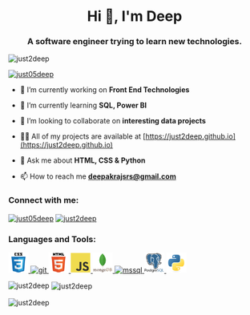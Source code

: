 <h1 align="center">Hi 👋, I'm Deep</h1>

<h3 align="center">A software engineer trying to learn new technologies.</h3>

<p align="left"> <img src="https://komarev.com/ghpvc/?username=just2deep&label=Profile%20views&color=0e75b6&style=flat" alt="just2deep" /> </p>

<p align="left"> <a href="https://twitter.com/just05deep" target="blank"><img src="https://img.shields.io/twitter/follow/just05deep?logo=twitter&style=for-the-badge" alt="just05deep" /></a> </p>

- 🔭 I’m currently working on **Front End Technologies**

- 🌱 I’m currently learning **SQL, Power BI**

- 👯 I’m looking to collaborate on **interesting data projects**

- 👨‍💻 All of my projects are available at [https://just2deep.github.io](https://just2deep.github.io)

- 💬 Ask me about **HTML, CSS & Python**

- 📫 How to reach me **deepakrajsrs@gmail.com**

<h3 align="left">Connect with me:</h3>
<p align="left">
<a href="https://twitter.com/just05deep" target="blank"><img align="center" src="https://raw.githubusercontent.com/rahuldkjain/github-profile-readme-generator/master/src/images/icons/Social/twitter.svg" alt="just05deep" height="30" width="40" /></a>
<a href="https://linkedin.com/in/just2deep" target="blank"><img align="center" src="https://raw.githubusercontent.com/rahuldkjain/github-profile-readme-generator/master/src/images/icons/Social/linked-in-alt.svg" alt="just2deep" height="30" width="40" /></a>
</p>

<h3 align="left">Languages and Tools:</h3>
<p align="left"> <a href="https://www.w3schools.com/css/" target="_blank" rel="noreferrer"> <img src="https://raw.githubusercontent.com/devicons/devicon/master/icons/css3/css3-original-wordmark.svg" alt="css3" width="40" height="40"/> </a> <a href="https://git-scm.com/" target="_blank" rel="noreferrer"> <img src="https://www.vectorlogo.zone/logos/git-scm/git-scm-icon.svg" alt="git" width="40" height="40"/> </a> <a href="https://www.w3.org/html/" target="_blank" rel="noreferrer"> <img src="https://raw.githubusercontent.com/devicons/devicon/master/icons/html5/html5-original-wordmark.svg" alt="html5" width="40" height="40"/> </a> <a href="https://developer.mozilla.org/en-US/docs/Web/JavaScript" target="_blank" rel="noreferrer"> <img src="https://raw.githubusercontent.com/devicons/devicon/master/icons/javascript/javascript-original.svg" alt="javascript" width="40" height="40"/> </a> <a href="https://www.mongodb.com/" target="_blank" rel="noreferrer"> <img src="https://raw.githubusercontent.com/devicons/devicon/master/icons/mongodb/mongodb-original-wordmark.svg" alt="mongodb" width="40" height="40"/> </a> <a href="https://www.microsoft.com/en-us/sql-server" target="_blank" rel="noreferrer"> <img src="https://www.svgrepo.com/show/303229/microsoft-sql-server-logo.svg" alt="mssql" width="40" height="40"/> </a> <a href="https://www.postgresql.org" target="_blank" rel="noreferrer"> <img src="https://raw.githubusercontent.com/devicons/devicon/master/icons/postgresql/postgresql-original-wordmark.svg" alt="postgresql" width="40" height="40"/> </a> <a href="https://www.python.org" target="_blank" rel="noreferrer"> <img src="https://raw.githubusercontent.com/devicons/devicon/master/icons/python/python-original.svg" alt="python" width="40" height="40"/> </a> </p>

<p><img align="left" src="https://github-readme-stats.vercel.app/api/top-langs?username=just2deep&show_icons=true&locale=en&layout=compact" alt="just2deep" /></p>

<p>&nbsp;<img align="center" src="https://github-readme-stats.vercel.app/api?username=just2deep&show_icons=true&locale=en" alt="just2deep" /></p>

<p><img align="center" src="https://github-readme-streak-stats.herokuapp.com/?user=just2deep&" alt="just2deep" /></p>
